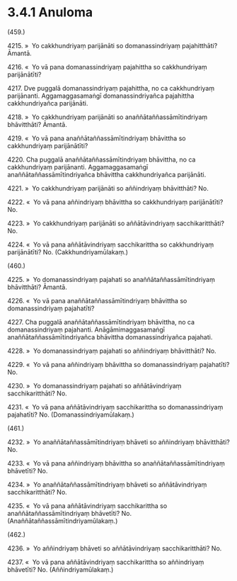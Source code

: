 

# 3.4.1 Anuloma




(459.)

4215\. »  Yo cakkhundriyaṃ parijānāti so domanassindriyaṃ pajahitthāti? Āmantā.

4216\. «  Yo vā pana domanassindriyaṃ pajahittha so cakkhundriyaṃ parijānātīti?

4217\. Dve puggalā domanassindriyaṃ pajahittha, no ca cakkhundriyaṃ parijānanti. Aggamaggasamaṅgī domanassindriyañca pajahittha cakkhundriyañca parijānāti.

4218\. »  Yo cakkhundriyaṃ parijānāti so anaññātaññassāmītindriyaṃ bhāvitthāti? Āmantā.

4219\. «  Yo vā pana anaññātaññassāmītindriyaṃ bhāvittha so cakkhundriyaṃ parijānātīti?

4220\. Cha puggalā anaññātaññassāmītindriyaṃ bhāvittha, no ca cakkhundriyaṃ parijānanti. Aggamaggasamaṅgī anaññātaññassāmītindriyañca bhāvittha cakkhundriyañca parijānāti.

4221\. »  Yo cakkhundriyaṃ parijānāti so aññindriyaṃ bhāvitthāti? No.

4222\. «  Yo vā pana aññindriyaṃ bhāvittha so cakkhundriyaṃ parijānātīti? No.

4223\. »  Yo cakkhundriyaṃ parijānāti so aññātāvindriyaṃ sacchikaritthāti? No.

4224\. «  Yo vā pana aññātāvindriyaṃ sacchikarittha so cakkhundriyaṃ parijānātīti? No. (Cakkhundriyamūlakaṃ.)

(460.)

4225\. »  Yo domanassindriyaṃ pajahati so anaññātaññassāmītindriyaṃ bhāvitthāti? Āmantā.

4226\. «  Yo vā pana anaññātaññassāmītindriyaṃ bhāvittha so domanassindriyaṃ pajahatīti?

4227\. Cha puggalā anaññātaññassāmītindriyaṃ bhāvittha, no ca domanassindriyaṃ pajahanti. Anāgāmimaggasamaṅgī anaññātaññassāmītindriyañca bhāvittha domanassindriyañca pajahati.

4228\. »  Yo domanassindriyaṃ pajahati so aññindriyaṃ bhāvitthāti? No.

4229\. «  Yo vā pana aññindriyaṃ bhāvittha so domanassindriyaṃ pajahatīti? No.

4230\. »  Yo domanassindriyaṃ pajahati so aññātāvindriyaṃ sacchikaritthāti? No.

4231\. «  Yo vā pana aññātāvindriyaṃ sacchikarittha so domanassindriyaṃ pajahatīti? No. (Domanassindriyamūlakaṃ.)

(461.)

4232\. »  Yo anaññātaññassāmītindriyaṃ bhāveti so aññindriyaṃ bhāvitthāti? No.

4233\. «  Yo vā pana aññindriyaṃ bhāvittha so anaññātaññassāmītindriyaṃ bhāvetīti? No.

4234\. »  Yo anaññātaññassāmītindriyaṃ bhāveti so aññātāvindriyaṃ sacchikaritthāti? No.

4235\. «  Yo vā pana aññātāvindriyaṃ sacchikarittha so anaññātaññassāmītindriyaṃ bhāvetīti? No. (Anaññātaññassāmītindriyamūlakaṃ.)

(462.)

4236\. »  Yo aññindriyaṃ bhāveti so aññātāvindriyaṃ sacchikaritthāti? No.

4237\. «  Yo vā pana aññātāvindriyaṃ sacchikarittha so aññindriyaṃ bhāvetīti? No. (Aññindriyamūlakaṃ.)



